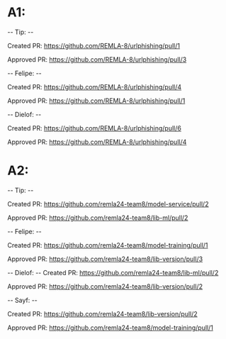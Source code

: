 # A1:

-- Tip: --

Created PR: https://github.com/REMLA-8/urlphishing/pull/1

Approved PR: https://github.com/REMLA-8/urlphishing/pull/3


-- Felipe: --

Created PR: https://github.com/REMLA-8/urlphishing/pull/4

Approved PR: https://github.com/REMLA-8/urlphishing/pull/1


-- Dielof: --

Created PR: https://github.com/REMLA-8/urlphishing/pull/6

Approved PR: https://github.com/REMLA-8/urlphishing/pull/4

# A2:

-- Tip: --

Created PR: https://github.com/remla24-team8/model-service/pull/2

Approved PR: https://github.com/remla24-team8/lib-ml/pull/2


-- Felipe: --

Created PR: https://github.com/remla24-team8/model-training/pull/1

Approved PR: https://github.com/remla24-team8/lib-version/pull/3

-- Dielof: --
Created PR: https://github.com/remla24-team8/lib-ml/pull/2

Approved PR: https://github.com/remla24-team8/lib-version/pull/2


-- Sayf: --

Created PR: https://github.com/remla24-team8/lib-version/pull/2

Approved PR: https://github.com/remla24-team8/model-training/pull/1



